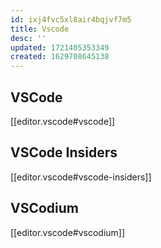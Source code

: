 ```yaml
---
id: ixj4fvc5xl8air4bqjvf7m5
title: Vscode
desc: ''
updated: 1721405353349
created: 1629708645138
---
```


## VSCode

[[editor.vscode#vscode]]

## VSCode Insiders

[[editor.vscode#vscode-insiders]]

## VSCodium

[[editor.vscode#vscodium]]
